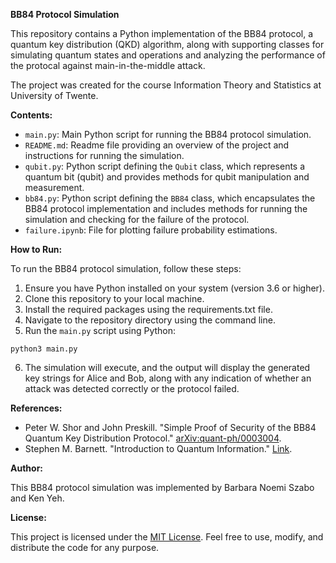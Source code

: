 **BB84 Protocol Simulation**

This repository contains a Python implementation of the BB84 protocol, a quantum key distribution (QKD) algorithm, along with supporting classes for simulating quantum states and operations and analyzing the performance of the protocal against main-in-the-middle attack.

The project was created for the course Information Theory and Statistics at University of Twente.

**Contents:**

- `main.py`: Main Python script for running the BB84 protocol simulation.
- `README.md`: Readme file providing an overview of the project and instructions for running the simulation.
- `qubit.py`: Python script defining the `Qubit` class, which represents a quantum bit (qubit) and provides methods for qubit manipulation and measurement.
- `bb84.py`: Python script defining the `BB84` class, which encapsulates the BB84 protocol implementation and includes methods for running the simulation and checking for the failure of the protocol.
- `failure.ipynb`: File for plotting failure probability estimations.

**How to Run:**

To run the BB84 protocol simulation, follow these steps:

1. Ensure you have Python installed on your system (version 3.6 or higher).
2. Clone this repository to your local machine.
3. Install the required packages using the requirements.txt file.
4. Navigate to the repository directory using the command line.
5. Run the `main.py` script using Python:

```
python3 main.py
```

6. The simulation will execute, and the output will display the generated key strings for Alice and Bob, along with any indication of whether an attack was detected correctly or the protocol failed.

**References:**

- Peter W. Shor and John Preskill. "Simple Proof of Security of the BB84 Quantum Key Distribution Protocol." [arXiv:quant-ph/0003004](https://arxiv.org/pdf/quant-ph/0003004.pdf).
- Stephen M. Barnett. "Introduction to Quantum Information." [Link](https://www.gla.ac.uk/media/Media_344957_smxx.pdf).

**Author:**

This BB84 protocol simulation was implemented by Barbara Noemi Szabo and Ken Yeh. 

**License:**

This project is licensed under the [MIT License](LICENSE). Feel free to use, modify, and distribute the code for any purpose.
